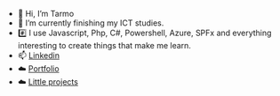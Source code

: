- 👋 Hi, I’m Tarmo
- 🌱 I’m currently finishing my ICT studies.
- #️⃣ I use Javascript, Php, C#, Powershell, Azure, SPFx and everything interesting to create things that make me learn.
- 📫 [Linkedin](https://linkedin.com/in/urrio)
- ☁️ [Portfolio](https://urrio.fi)
- ☁️ [Little projects](https://urrio.cloud)

